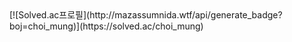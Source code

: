 <div>
  [![Solved.ac프로필](http://mazassumnida.wtf/api/generate_badge?boj=choi_mung)](https://solved.ac/choi_mung)
</div>
